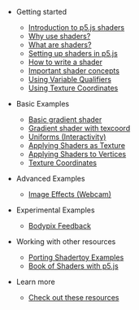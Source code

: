 * Getting started
    * [Introduction to p5.js shaders](/)
    * [Why use shaders?](./docs/why-use-shaders.md)
    * [What are shaders?](./docs/what-are-shaders.md)
    * [Setting up shaders in p5.js](./docs/setting-up-shaders-in-p5.md)
    * [How to write a shader](./docs/how-to-write-a-shader.md)
    * [Important shader concepts](./docs/important-concepts.md)
    * [Using Variable Qualifiers](./docs/using-variable-qualifiers.md)
    * [Using Texture Coordinates](./docs/using-texture-coordinates.md)

* Basic Examples
   * [Basic gradient shader](./docs/examples/basic-gradient.md)
   * [Gradient shader with texcoord](./docs/examples/basic-gradient-texcoord.md)
   * [Uniforms (Interactivity)](./docs/examples/interactivity.md)
   * [Applying Shaders as Texture](./docs/examples/shaders_to_shapes.md)
   * [Applying Shaders to Vertices](./docs/examples/shaders_to_vertices.md)
   * [Texture Coordinates](./docs/examples/texture_coordinates.md)  
   
* Advanced Examples
   * [Image Effects (Webcam)](./docs/examples/image_effects.md)
   
* Experimental Examples
   * [Bodypix Feedback](./docs/examples/bodypix.md)
      
* Working with other resources
   * [Porting Shadertoy Examples](./docs/examples/shadertoy.md)
   * [Book of Shaders with p5.js](./docs/examples/bookofshaders.md)

* Learn more
   * [Check out these resources](./docs/continue-learning.md)
